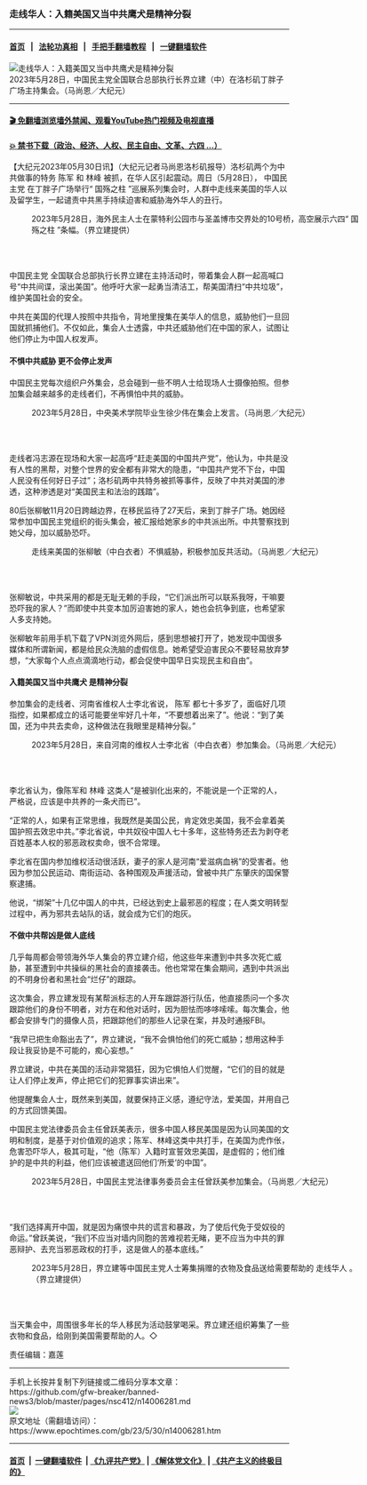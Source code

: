 ### 走线华人：入籍美国又当中共鹰犬是精神分裂
------------------------

#### [首页](https://github.com/gfw-breaker/banned-news3/blob/master/README.md) &nbsp;&nbsp;|&nbsp;&nbsp; [法轮功真相](https://github.com/begood0513/basic/blob/master/README.md)  &nbsp;&nbsp;|&nbsp;&nbsp; [手把手翻墙教程](https://github.com/gfw-breaker/guides/wiki)  &nbsp;&nbsp;|&nbsp;&nbsp; [一键翻墙软件](https://github.com/gfw-breaker/nogfw/blob/master/README.md)  



<div><img alt="走线华人：入籍美国又当中共鹰犬是精神分裂" class="attachment-djy_600_400 size-djy_600_400 wp-post-image" src="https://i.epochtimes.com/assets/uploads/2023/05/id14006294-PXL_20230528_220648311_small-e1685417533857.jpg"/>
<div class="caption">
 2023年5月28日，中国民主党全国联合总部执行长界立建（中）在洛杉矶丁胖子广场主持集会。（马尚恩／大纪元）
</div></div><hr/>

#### [ 🎬  免翻墙浏览墙外禁闻、观看YouTube热门视频及电视直播](https://github.com/gfw-breaker/HelloWorld)

#### [ 💥  禁书下载（政治、经济、人权、民主自由、文革、六四 ...）](https://github.com/gfw-breaker/books/blob/master/README.md)

<div><p>
 【大纪元2023年05月30日讯】（大纪元记者马尚恩洛杉矶报导）洛杉矶两个为中共做事的特务
 <ok href="https://www.epochtimes.com/gb/tag/%E9%99%88%E5%86%9B.html">
  陈军
 </ok>
 和
 <ok href="https://www.epochtimes.com/gb/tag/%E6%9E%97%E5%B3%B0.html">
  林峰
 </ok>
 被抓，在华人区引起震动。周日（5月28日），
 <ok href="https://www.epochtimes.com/gb/tag/%E4%B8%AD%E5%9B%BD%E6%B0%91%E4%B8%BB%E5%85%9A.html">
  中国民主党
 </ok>
 在丁胖子广场举行“
 <ok href="https://www.epochtimes.com/gb/tag/%E5%9B%BD%E6%AE%87%E4%B9%8B%E6%9F%B1.html">
  国殇之柱
 </ok>
 ”巡展系列集会时，人群中走线来美国的华人以及留学生，一起谴责中共黑手持续迫害和威胁海外华人的丑行。
</p>
<figure aria-describedby="caption-attachment-14006295" class="wp-caption aligncenter" id="attachment_14006295" style="width: 600px">
 <ok href="https://i.epochtimes.com/assets/uploads/2023/05/id14006295-d4a6e344-053f-4886-af94-c817775a7950_small.jpg" target="_blank">
  <img alt="" class="size-large wp-image-14006295" src="https://i.epochtimes.com/assets/uploads/2023/05/id14006295-d4a6e344-053f-4886-af94-c817775a7950_small-600x439.jpg"/>
 </ok>
 <br/><figcaption class="wp-caption-text" id="caption-attachment-14006295">
  2023年5月28日，海外民主人士在蒙特利公园市与圣盖博市交界处的10号桥，高空展示六四“
  <ok href="https://www.epochtimes.com/gb/tag/%E5%9B%BD%E6%AE%87%E4%B9%8B%E6%9F%B1.html">
   国殇之柱
  </ok>
  ”条幅。（界立建提供）
 </figcaption><br/>
</figure><br/>
<p>
 <ok href="https://www.epochtimes.com/gb/tag/%E4%B8%AD%E5%9B%BD%E6%B0%91%E4%B8%BB%E5%85%9A.html">
  中国民主党
 </ok>
 全国联合总部执行长界立建在主持活动时，带着集会人群一起高喊口号“中共间谍，滚出美国”。他呼吁大家一起勇当清洁工，帮美国清扫“中共垃圾”，维护美国社会的安全。
</p>
<p>
 中共在美国的代理人按照中共指令，背地里搜集在美华人的信息，威胁他们一旦回国就抓捕他们。不仅如此，集会人士透露，中共还威胁他们在中国的家人，试图让他们停止为中国人权发声。
</p>
<h4>
 不惧中共威胁 更不会停止发声
</h4>
<p>
 中国民主党每次组织户外集会，总会碰到一些不明人士给现场人士摄像拍照。但参加集会越来越多的走线者们，不再惧怕中共的威胁。
</p>
<figure aria-describedby="caption-attachment-14006336" class="wp-caption aligncenter" id="attachment_14006336" style="width: 600px">
 <ok href="https://i.epochtimes.com/assets/uploads/2023/05/id14006336-PXL_20230528_223952166_small.jpg" target="_blank">
  <img alt="" class="size-large wp-image-14006336" src="https://i.epochtimes.com/assets/uploads/2023/05/id14006336-PXL_20230528_223952166_small-600x338.jpg"/>
 </ok>
 <br/><figcaption class="wp-caption-text" id="caption-attachment-14006336">
  2023年5月28日，中央美术学院毕业生徐少伟在集会上发言。（马尚恩／大纪元）
 </figcaption><br/>
</figure><br/>
<p>
 走线者冯志源在现场和大家一起高呼“赶走美国的中国共产党”，他认为，中共是没有人性的黑帮，对整个世界的安全都有非常大的隐患，“中国共产党不下台，中国人民没有任何好日子过”；洛杉矶两中共特务被抓等事件，反映了中共对美国的渗透，这种渗透是对“美国民主和法治的践踏”。
</p>
<p>
 80后张柳敏11月20日跨越边界，在移民监待了27天后，来到丁胖子广场。她因经常参加中国民主党组织的街头集会，被汇报给她家乡的中共派出所。中共警察找到她父母，加以威胁恐吓。
</p>
<figure aria-describedby="caption-attachment-14006300" class="wp-caption aligncenter" id="attachment_14006300" style="width: 600px">
 <ok href="https://i.epochtimes.com/assets/uploads/2023/05/id14006300-PXL_20230528_223608123_small.jpg" target="_blank">
  <img alt="" class="size-large wp-image-14006300" src="https://i.epochtimes.com/assets/uploads/2023/05/id14006300-PXL_20230528_223608123_small-600x338.jpg"/>
 </ok>
 <br/><figcaption class="wp-caption-text" id="caption-attachment-14006300">
  走线来美国的张柳敏（中白衣者）不惧威胁，积极参加反共活动。（马尚恩／大纪元）
 </figcaption><br/>
</figure><br/>
<p>
 张柳敏说，中共采用的都是无耻无赖的手段，“它们派出所可以联系我呀，干嘛要恐吓我的家人？”而即使中共变本加厉迫害她的家人，她也会抗争到底，也希望家人多支持她。
</p>
<p>
 张柳敏年前用手机下载了VPN浏览外网后，感到思想被打开了，她发现中国很多媒体和所谓新闻，都是给民众洗脑的虚假信息。她希望受迫害民众不要轻易放弃梦想，“大家每个人点点滴滴地行动，都会促使中国早日实现民主和自由”。
</p>
<h4>
 入籍美国又当中共鹰犬 是精神分裂
</h4>
<p>
 参加集会的走线者、河南省维权人士李北省说，
 <ok href="https://www.epochtimes.com/gb/tag/%E9%99%88%E5%86%9B.html">
  陈军
 </ok>
 都七十多岁了，面临好几项指控，如果都成立的话可能要坐牢好几十年，“不要想着出来了”。他说：“到了美国，还为中共去卖命，这种做法在我眼里是精神分裂。”
</p>
<figure aria-describedby="caption-attachment-14006341" class="wp-caption aligncenter" id="attachment_14006341" style="width: 600px">
 <ok href="https://i.epochtimes.com/assets/uploads/2023/05/id14006341-PXL_20230528_223648165_small.jpg" target="_blank">
  <img alt="" class="size-large wp-image-14006341" src="https://i.epochtimes.com/assets/uploads/2023/05/id14006341-PXL_20230528_223648165_small-600x338.jpg"/>
 </ok>
 <br/><figcaption class="wp-caption-text" id="caption-attachment-14006341">
  2023年5月28日，来自河南的维权人士李北省（中白衣者）参加集会。（马尚恩／大纪元）
 </figcaption><br/>
</figure><br/>
<p>
 李北省认为，像陈军和
 <ok href="https://www.epochtimes.com/gb/tag/%E6%9E%97%E5%B3%B0.html">
  林峰
 </ok>
 这类人“是被驯化出来的，不能说是一个正常的人，严格说，应该是中共养的一条犬而已”。
</p>
<p>
 “正常的人，如果有正常思维，我既然是美国公民，肯定效忠美国，我不会拿着美国护照去效忠中共。”李北省说，中共奴役中国人七十多年，这些特务还去为剥夺老百姓基本人权的邪恶政权卖命，很不合常理。
</p>
<p>
 李北省在国内参加维权活动很活跃，妻子的家人是河南“爱滋病血祸”的受害者。他因为参加公民运动、南街运动、各种围观及声援活动，曾被中共广东肇庆的国保警察逮捕。
</p>
<p>
 他说，“绑架”十几亿中国人的中共，已经达到史上最邪恶的程度；在人类文明转型过程中，再为邪共去站队的话，就会成为它们的炮灰。
</p>
<h4>
 不做中共帮凶是做人底线
</h4>
<p>
 几乎每周都会带领海外华人集会的界立建介绍，他这些年来遭到中共多次死亡威胁，甚至遭到中共操纵的黑社会的直接袭击。他也常常在集会期间，遇到中共派出的不明身份者和黑社会“烂仔”的跟踪。
</p>
<p>
 这次集会，界立建发现有某帮派标志的人开车跟踪游行队伍，他直接质问一个多次跟踪他们的身份不明者，对方在和他对话时，因为胆怯而哆哆嗦嗦。每次集会，他都会安排专门的摄像人员，把跟踪他们的那些人记录在案，并及时通报FBI。
</p>
<p>
 “我早已把生命豁出去了”，界立建说，“我不会惧怕他们的死亡威胁；想用这种手段让我妥协是不可能的，痴心妄想。”
</p>
<p>
 界立建说，中共在美国的活动非常猖狂，因为它惧怕人们觉醒，“它们的目的就是让人们停止发声，停止把它们的犯罪事实讲出来”。
</p>
<p>
 他提醒集会人士，既然来到美国，就要保持正义感，遵纪守法，爱美国，并用自己的方式回馈美国。
</p>
<p>
 中国民主党法律委员会主任曾跃美表示，很多中国人移民美国是因为认同美国的文明和制度，是基于对价值观的追求；陈军、林峰这类中共打手，在美国为虎作伥，危害恐吓华人，极其可耻，“他（陈军）入籍时宣誓效忠美国，是虚假的；他们维护的是中共的利益，他们应该被遣送回他们‘所爱’的中国”。
</p>
<figure aria-describedby="caption-attachment-14006303" class="wp-caption aligncenter" id="attachment_14006303" style="width: 600px">
 <ok href="https://i.epochtimes.com/assets/uploads/2023/05/id14006303-PXL_20230528_215853035_small.jpg" target="_blank">
  <img alt="" class="size-large wp-image-14006303" src="https://i.epochtimes.com/assets/uploads/2023/05/id14006303-PXL_20230528_215853035_small-600x338.jpg"/>
 </ok>
 <br/><figcaption class="wp-caption-text" id="caption-attachment-14006303">
  2023年5月28日，中国民主党法律事务委员会主任曾跃美参加集会。（马尚恩／大纪元）
 </figcaption><br/>
</figure><br/>
<p>
 “我们选择离开中国，就是因为痛恨中共的谎言和暴政，为了使后代免于受奴役的命运。”曾跃美说，“我们不应当对墙内同胞的苦难视若无睹，更不应当为中共的罪恶辩护、去充当邪恶政权的打手，这是做人的基本底线。”
</p>
<figure aria-describedby="caption-attachment-14006297" class="wp-caption aligncenter" id="attachment_14006297" style="width: 600px">
 <ok href="https://i.epochtimes.com/assets/uploads/2023/05/id14006297-IMG_8528_small-1.jpg" target="_blank">
  <img alt="" class="size-large wp-image-14006297" src="https://i.epochtimes.com/assets/uploads/2023/05/id14006297-IMG_8528_small-1-600x450.jpg"/>
 </ok>
 <br/><figcaption class="wp-caption-text" id="caption-attachment-14006297">
  2023年5月28日，界立建等中国民主党人士筹集捐赠的衣物及食品送给需要帮助的
  <ok href="https://www.epochtimes.com/gb/tag/%E8%B5%B0%E7%BA%BF%E5%8D%8E%E4%BA%BA.html">
   走线华人
  </ok>
  。（界立建提供）
 </figcaption><br/>
</figure><br/>
<p>
 当天集会中，周围很多年长的华人移民为活动鼓掌喝采。界立建还组织筹集了一些衣物和食品，给刚到美国需要帮助的人。◇
</p>
<p>
 责任编辑：嘉莲
</p>
</div>
<hr/>
手机上长按并复制下列链接或二维码分享本文章：<br/>
https://github.com/gfw-breaker/banned-news3/blob/master/pages/nsc412/n14006281.md <br/>
<a href='https://github.com/gfw-breaker/banned-news3/blob/master/pages/nsc412/n14006281.md'><img src='https://github.com/gfw-breaker/banned-news3/blob/master/pages/nsc412/n14006281.md.png'/></a> <br/>
原文地址（需翻墙访问）：https://www.epochtimes.com/gb/23/5/30/n14006281.htm


------------------------
#### [首页](https://github.com/gfw-breaker/banned-news3/blob/master/README.md) &nbsp;|&nbsp; [一键翻墙软件](https://github.com/gfw-breaker/nogfw/blob/master/README.md) &nbsp;| [《九评共产党》](https://github.com/gfw-breaker/9ping.md/blob/master/README.md#九评之一评共产党是什么) | [《解体党文化》](https://github.com/gfw-breaker/jtdwh.md/blob/master/README.md) | [《共产主义的终极目的》](https://github.com/gfw-breaker/gczydzjmd.md/blob/master/README.md)


<img src='http://gfw-breaker.win/banned-news3/pages/nsc412/n14006281.md' width='0px' height='0px'/>